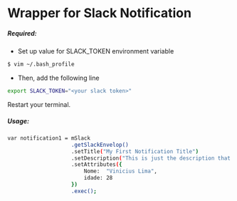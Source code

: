 # Wrapper for Slack Notification

##### Required:

- Set up value for SLACK_TOKEN environment variable

```sh
$ vim ~/.bash_profile
```
- Then, add the following line
```sh
export SLACK_TOKEN="<your slack token>"
```
Restart your terminal.
##### Usage:

```sh
var notification1 = mSlack
					.getSlackEnvelop()
					.setTitle("My First Notification Title")
					.setDescription("This is just the description that stands under the title")
					.setAttributes({
						Nome:  "Vinicius Lima",
						idade: 28
					})
					.exec();
```
